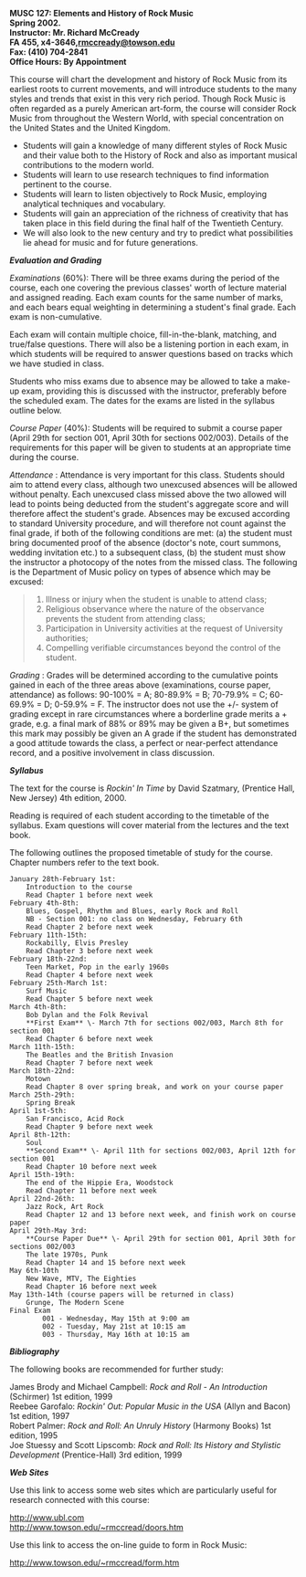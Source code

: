     
    


**MUSC 127:   Elements and History of Rock Music**  
**Spring 2002.**  
**Instructor: Mr. Richard McCready**  
**FA 455, x4-3646,[rmccready@towson.edu](mailto:rmccready@towson.edu)**  
**Fax: (410) 704-2841**  
**Office Hours: By Appointment**

This course will chart the development and history of Rock Music from its
earliest roots to current movements, and will introduce students to the many
styles and trends that exist in this very rich period.  Though Rock Music is
often regarded as a purely American art-form, the course will consider Rock
Music from throughout the Western World, with special concentration on the
United States and the United Kingdom.

* Students will gain a knowledge of many different styles of Rock Music and their value both to the History of Rock and also as important musical contributions to the modern world.
* Students will learn to use research techniques to find information pertinent to the course.
* Students will learn to listen objectively to Rock Music, employing analytical techniques and vocabulary.
* Students will gain an appreciation of the richness of creativity that has taken place in this field during the final half of the Twentieth Century.
* We will also look to the new century and try to predict what possibilities lie ahead for music and for future generations.
  


    
    


**_Evaluation and Grading_**

_Examinations_ (60%): There will be three exams during the period of the
course, each one covering the previous classes' worth of lecture material and
assigned reading.   Each exam counts for the same number of marks, and each
bears equal weighting in determining a student's final grade.   Each exam is
non-cumulative.

Each exam will contain multiple choice, fill-in-the-blank, matching, and
true/false questions. There will also be a listening portion in each exam, in
which students will be required to answer questions based on tracks which we
have studied in class.

Students who miss exams due to absence may be allowed to take a make-up exam,
providing this is discussed with the instructor, preferably before the
scheduled exam.  The dates for the exams are listed in the syllabus outline
below.

_Course Paper_ (40%): Students will be required to submit a course paper
(April 29th for section 001, April 30th for sections 002/003).   Details of
the requirements for this paper will be given to students at an appropriate
time during the course.

_Attendance_ : Attendance is very important for this class.  Students should
aim to attend every class, although two unexcused absences will be allowed
without penalty.  Each unexcused class missed above the two allowed will lead
to points being deducted from the student's aggregate score and will therefore
affect the student's grade. Absences may be excused according to standard
University procedure, and will therefore not count against the final grade, if
both of the following conditions are met: (a) the student must bring
documented proof of the absence (doctor's note, court summons, wedding
invitation etc.) to a subsequent class, (b) the student must show the
instructor a photocopy of the notes from the missed class.  The following is
the Department of Music policy on types of absence which may be excused:

> 1) Illness or injury when the student is unable to attend class;  
> 2) Religious observance where the nature of the observance prevents the
student from attending class;  
> 3) Participation in University activities at the request of University
authorities;  
> 4) Compelling verifiable circumstances beyond the control of the student.

_Grading_ : Grades will be determined according to the cumulative points
gained in each of the three areas above (examinations, course paper,
attendance) as follows: 90-100% = A; 80-89.9% = B; 70-79.9% = C; 60-69.9% = D;
0-59.9% = F. The instructor does not use the +/- system of grading except in
rare circumstances where a borderline grade merits a + grade, e.g. a final
mark of 88% or 89% may be given a B+, but sometimes this mark may possibly be
given an A grade if the student has demonstrated a good attitude towards the
class, a perfect or near-perfect attendance record, and a positive involvement
in class discussion.  


**_Syllabus_**

The text for the course is  _Rockin' In Time_ by David Szatmary, (Prentice
Hall, New Jersey) 4th edition, 2000.

Reading is required of each student according to the timetable of the
syllabus.  Exam questions will cover material from the lectures and the text
book.

The following outlines the proposed timetable of study for the course.
Chapter numbers refer to the text book.

    January 28th-February 1st:   
        Introduction to the course   
        Read Chapter 1 before next week   
    February 4th-8th:   
        Blues, Gospel, Rhythm and Blues, early Rock and Roll   
        NB - Section 001: no class on Wednesday, February 6th   
        Read Chapter 2 before next week   
    February 11th-15th:   
        Rockabilly, Elvis Presley   
        Read Chapter 3 before next week   
    February 18th-22nd:   
        Teen Market, Pop in the early 1960s   
        Read Chapter 4 before next week   
    February 25th-March 1st:   
        Surf Music   
        Read Chapter 5 before next week   
    March 4th-8th:   
        Bob Dylan and the Folk Revival   
        **First Exam** \- March 7th for sections 002/003, March 8th for section 001   
        Read Chapter 6 before next week   
    March 11th-15th:   
        The Beatles and the British Invasion   
        Read Chapter 7 before next week   
    March 18th-22nd:   
        Motown   
        Read Chapter 8 over spring break, and work on your course paper   
    March 25th-29th:   
        Spring Break   
    April 1st-5th:   
        San Francisco, Acid Rock   
        Read Chapter 9 before next week   
    April 8th-12th:   
        Soul   
        **Second Exam** \- April 11th for sections 002/003, April 12th for section 001   
        Read Chapter 10 before next week   
    April 15th-19th:   
        The end of the Hippie Era, Woodstock   
        Read Chapter 11 before next week   
    April 22nd-26th:   
        Jazz Rock, Art Rock   
        Read Chapter 12 and 13 before next week, and finish work on course paper   
    April 29th-May 3rd:   
        **Course Paper Due** \- April 29th for section 001, April 30th for sections 002/003   
        The late 1970s, Punk   
        Read Chapter 14 and 15 before next week   
    May 6th-10th   
        New Wave, MTV, The Eighties   
        Read Chapter 16 before next week   
    May 13th-14th (course papers will be returned in class)   
        Grunge, The Modern Scene   
    Final Exam   
            001 - Wednesday, May 15th at 9:00 am   
            002 - Tuesday, May 21st at 10:15 am   
            003 - Thursday, May 16th at 10:15 am   


**_Bibliography_**

The following books are recommended for further study:

James Brody and Michael Campbell: _Rock and Roll - An Introduction_ (Schirmer)
1st edition, 1999  
Reebee Garofalo: _Rockin' Out: Popular Music in the USA_ (Allyn and Bacon) 1st
edition, 1997  
Robert Palmer: _Rock and Roll: An Unruly History_ (Harmony Books) 1st edition,
1995  
Joe Stuessy and Scott Lipscomb: _Rock and Roll: Its History and Stylistic
Development_ (Prentice-Hall) 3rd edition, 1999  


**_Web Sites_**

Use this link to access some web sites which are particularly useful for
research connected with this course:

<http://www.ubl.com>  
<http://www.towson.edu/~rmccread/doors.htm>

Use this link to access the on-line guide to form in Rock Music:

<http://www.towson.edu/~rmccread/form.htm>  
    
    
    
    
    


